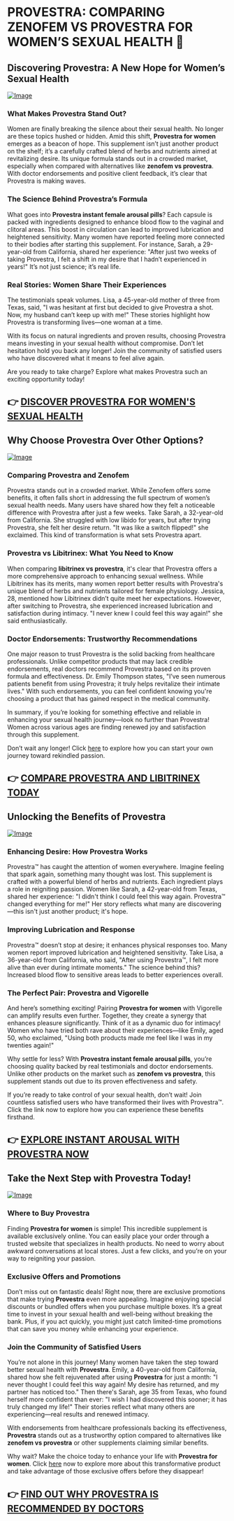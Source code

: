 # PROVESTRA: COMPARING ZENOFEM VS PROVESTRA FOR WOMEN’S SEXUAL HEALTH 🌸

## Discovering Provestra: A New Hope for Women’s Sexual Health  
[![Image](https://www2.sellhealth.com/42/provestra_b_23_3.jpg)](https://gchaffi.com/lX8cCUU8)  

### What Makes Provestra Stand Out?  
Women are finally breaking the silence about their sexual health. No longer are these topics hushed or hidden. Amid this shift, **Provestra for women** emerges as a beacon of hope. This supplement isn’t just another product on the shelf; it’s a carefully crafted blend of herbs and nutrients aimed at revitalizing desire. Its unique formula stands out in a crowded market, especially when compared with alternatives like **zenofem vs provestra**. With doctor endorsements and positive client feedback, it’s clear that Provestra is making waves.

### The Science Behind Provestra’s Formula  
What goes into **Provestra instant female arousal pills**? Each capsule is packed with ingredients designed to enhance blood flow to the vaginal and clitoral areas. This boost in circulation can lead to improved lubrication and heightened sensitivity. Many women have reported feeling more connected to their bodies after starting this supplement. For instance, Sarah, a 29-year-old from California, shared her experience: "After just two weeks of taking Provestra, I felt a shift in my desire that I hadn’t experienced in years!" It’s not just science; it’s real life.

### Real Stories: Women Share Their Experiences  
The testimonials speak volumes. Lisa, a 45-year-old mother of three from Texas, said, "I was hesitant at first but decided to give Provestra a shot. Now, my husband can’t keep up with me!" These stories highlight how Provestra is transforming lives—one woman at a time.

With its focus on natural ingredients and proven results, choosing Provestra means investing in your sexual health without compromise. Don’t let hesitation hold you back any longer! Join the community of satisfied users who have discovered what it means to feel alive again.

Are you ready to take charge? Explore what makes Provestra such an exciting opportunity today!



## 👉 [DISCOVER PROVESTRA FOR WOMEN'S SEXUAL HEALTH](https://gchaffi.com/lX8cCUU8)

## Why Choose Provestra Over Other Options?

[![Image](https://www2.sellhealth.com/42/provestra_a_3_1.jpg)](https://gchaffi.com/lX8cCUU8)

### Comparing Provestra and Zenofem
Provestra stands out in a crowded market. While Zenofem offers some benefits, it often falls short in addressing the full spectrum of women’s sexual health needs. Many users have shared how they felt a noticeable difference with Provestra after just a few weeks. Take Sarah, a 32-year-old from California. She struggled with low libido for years, but after trying Provestra, she felt her desire return. "It was like a switch flipped!" she exclaimed. This kind of transformation is what sets Provestra apart.

### Provestra vs Libitrinex: What You Need to Know
When comparing **libitrinex vs provestra**, it's clear that Provestra offers a more comprehensive approach to enhancing sexual wellness. While Libitrinex has its merits, many women report better results with Provestra's unique blend of herbs and nutrients tailored for female physiology. Jessica, 28, mentioned how Libitrinex didn’t quite meet her expectations. However, after switching to Provestra, she experienced increased lubrication and satisfaction during intimacy. "I never knew I could feel this way again!" she said enthusiastically.

### Doctor Endorsements: Trustworthy Recommendations
One major reason to trust Provestra is the solid backing from healthcare professionals. Unlike competitor products that may lack credible endorsements, real doctors recommend Provestra based on its proven formula and effectiveness. Dr. Emily Thompson states, "I’ve seen numerous patients benefit from using Provestra; it truly helps revitalize their intimate lives." With such endorsements, you can feel confident knowing you're choosing a product that has gained respect in the medical community.

In summary, if you’re looking for something effective and reliable in enhancing your sexual health journey—look no further than Provestra! Women across various ages are finding renewed joy and satisfaction through this supplement.

Don’t wait any longer! Click [here](https://gchaffi.com/lX8cCUU8) to explore how you can start your own journey toward rekindled passion.



## 👉 [COMPARE PROVESTRA AND LIBITRINEX TODAY](https://gchaffi.com/lX8cCUU8)

## Unlocking the Benefits of Provestra

[![Image](https://www2.sellhealth.com/42/provestra_b_3_1.jpg)](https://gchaffi.com/lX8cCUU8)

### Enhancing Desire: How Provestra Works  
Provestra™ has caught the attention of women everywhere. Imagine feeling that spark again, something many thought was lost. This supplement is crafted with a powerful blend of herbs and nutrients. Each ingredient plays a role in reigniting passion. Women like Sarah, a 42-year-old from Texas, shared her experience: "I didn't think I could feel this way again. Provestra™ changed everything for me!" Her story reflects what many are discovering—this isn't just another product; it's hope.

### Improving Lubrication and Response  
Provestra™ doesn’t stop at desire; it enhances physical responses too. Many women report improved lubrication and heightened sensitivity. Take Lisa, a 36-year-old from California, who said, "After using Provestra™, I felt more alive than ever during intimate moments." The science behind this? Increased blood flow to sensitive areas leads to better experiences overall.

### The Perfect Pair: Provestra and Vigorelle  
And here’s something exciting! Pairing **Provestra for women** with Vigorelle can amplify results even further. Together, they create a synergy that enhances pleasure significantly. Think of it as a dynamic duo for intimacy! Women who have tried both rave about their experiences—like Emily, aged 50, who exclaimed, "Using both products made me feel like I was in my twenties again!" 

Why settle for less? With **Provestra instant female arousal pills**, you’re choosing quality backed by real testimonials and doctor endorsements. Unlike other products on the market such as **zenofem vs provestra**, this supplement stands out due to its proven effectiveness and safety.

If you’re ready to take control of your sexual health, don’t wait! Join countless satisfied users who have transformed their lives with Provestra™. Click the link now to explore how you can experience these benefits firsthand.



## 👉 [EXPLORE INSTANT AROUSAL WITH PROVESTRA NOW](https://gchaffi.com/lX8cCUU8)

## Take the Next Step with Provestra Today!

[![Image](https://www2.sellhealth.com/42/provestra_a_3_2.jpg)](https://gchaffi.com/lX8cCUU8)

### Where to Buy Provestra
Finding **Provestra for women** is simple! This incredible supplement is available exclusively online. You can easily place your order through a trusted website that specializes in health products. No need to worry about awkward conversations at local stores. Just a few clicks, and you’re on your way to reigniting your passion.

### Exclusive Offers and Promotions  
Don’t miss out on fantastic deals! Right now, there are exclusive promotions that make trying **Provestra** even more appealing. Imagine enjoying special discounts or bundled offers when you purchase multiple boxes. It’s a great time to invest in your sexual health and well-being without breaking the bank. Plus, if you act quickly, you might just catch limited-time promotions that can save you money while enhancing your experience.

### Join the Community of Satisfied Users  
You’re not alone in this journey! Many women have taken the step toward better sexual health with **Provestra**. Emily, a 40-year-old from California, shared how she felt rejuvenated after using **Provestra** for just a month: "I never thought I could feel this way again! My desire has returned, and my partner has noticed too." Then there's Sarah, age 35 from Texas, who found herself more confident than ever: "I wish I had discovered this sooner; it has truly changed my life!" Their stories reflect what many others are experiencing—real results and renewed intimacy.

With endorsements from healthcare professionals backing its effectiveness, **Provestra** stands out as a trustworthy option compared to alternatives like **zenofem vs provestra** or other supplements claiming similar benefits.

Why wait? Make the choice today to enhance your life with **Provestra for women**. Click [here](https://gchaffi.com/lX8cCUU8) now to explore more about this transformative product and take advantage of those exclusive offers before they disappear!



## 👉 [FIND OUT WHY PROVESTRA IS RECOMMENDED BY DOCTORS](https://gchaffi.com/lX8cCUU8)